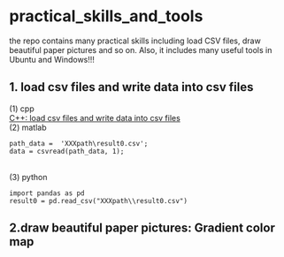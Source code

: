 # practical_skills_and_tools
the repo contains many practical skills including load CSV files, draw beautiful paper pictures and so on. Also, it includes many useful tools in Ubuntu and Windows!!!

## 1. load csv files and write data into csv files
(1) cpp</br>
[]()[C++: load csv files and write data into csv files](https://github.com/YaominJun/practical_skills_and_tools/tree/main/practical_skills/load_data_csv/cpp)
</br>
(2) matlab</br>

    path_data =  'XXXpath\result0.csv';
    data = csvread(path_data, 1);
</br>
(3) python</br>

    import pandas as pd  
    result0 = pd.read_csv("XXXpath\\result0.csv")

## 2.draw beautiful paper pictures: Gradient color map
